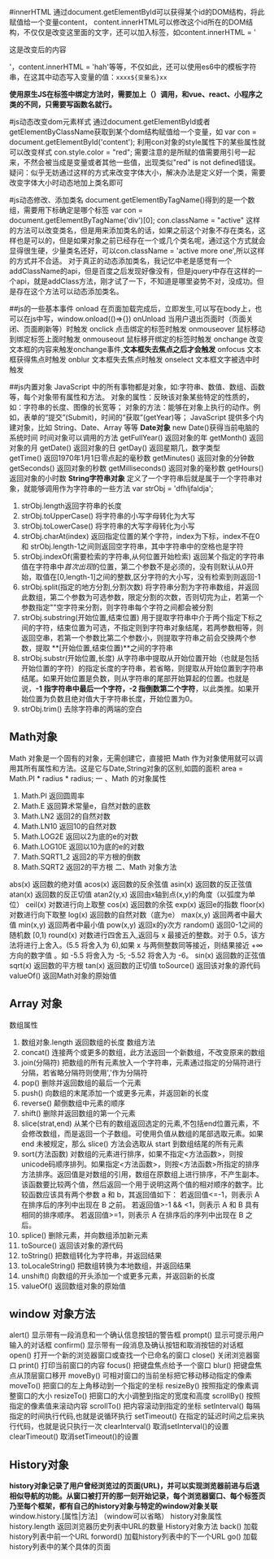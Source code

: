#innerHTML
通过document.getElementById可以获得某个id的DOM结构，将此赋值给一个变量content，
content.innerHTML可以修改这个id所在的DOM结构，不仅仅是改变这里面的文字，还可以加入标签，如content.innerHTML = '<p>这是改变后的内容</p>'，content.innerHTML = 'hah'等等，不仅如此，还可以使用es6中的模板字符串，在这其中动态写入变量的值：`xxxx${变量名}xx`

**使用原生JS在标签中绑定方法时，需要加上（）调用，和vue、react、小程序之类的不同，只需要写函数名就行。**

#js动态改变dom元素样式
通过document.getElementById或者getElementByClassName获取到某个dom结构赋值给一个变量，如 var con = document.getElementById('content');
利用con对象的style属性下的某些属性就可以改变样式
con.style.color = "red";
需要注意的是所赋的值需要用引号一起来，不然会被当成是变量或者其他一些值，出现类似"red" is not defined错误。
疑问：似乎无妨通过这样的方式来改变字体大小，解决办法是定义好一个类，需要改变字体大小时动态地加上类名即可

#js动态修改、添加类名
document.getElementByTagName()得到的是一个数组，需要用下标确定是哪个标签
var con = document.getElementByTagName('div')[0];
con.className = "active"
这样的方法可以改变类名，但是用来添加类名的话，如果之前这个对象不存在类名，这样也是可以的，但是如果对象之前已经存在一个或几个类名呢，通过这个方式就会显得很生硬，少量类名还好，可以con.className = 'active more one',所以这样的方式并不合适。
对于真正的动态添加类名，我记忆中老是感觉有一个addClassName的api，但是百度之后发现好像没有，但是jquery中存在这样的一个api，就是addClass方法，刚才试了一下，不知道是哪里姿势不对，没成功。但是存在这个方法可以动态添加类名。

##js的一些基本事件
onload 在页面加载完成后，立即发生,可以写在body上，也可以在js中写，window.onload(()=>{})
onUnload 当用户退出页面时（页面关闭、页面刷新等）时触发
onclick 点击绑定的标签时触发
onmouseover 鼠标移动到绑定标签上面时触发
onmouseout 鼠标移开绑定的标签时触发
onchange 改变文本框的内容来触发onchange事件,**文本框失去焦点之后才会触发**
onfocus 文本框获得焦点时触发
onblur  文本框失去焦点时触发
onselect  文本框文字被选中时触发

##js内置对象
JavaScript 中的所有事物都是对象，如:字符串、数值、数组、函数等，每个对象带有属性和方法。
对象的属性：反映该对象某些特定的性质的，如：字符串的长度、图像的长宽等；
对象的方法：能够在对象上执行的动作。例如，表单的“提交”(Submit)，时间的“获取”(getYear)等；
JavaScript 提供多个内建对象，比如 String、Date、Array 等等
**Date对象**
new Date()获得当前电脑的系统时间
时间对象可以调用的方法
getFullYear() 返回对象的年
getMonth()  返回对象的月
getDate() 返回对象的日
getDay()  返回星期几，数字类型  
getTime() 返回1970年1月1日零点起的毫秒数
getMinutes() 返回对象的分钟数
getSeconds() 返回对象的秒数
getMilliseconds() 返回对象的毫秒数
getHours()  返回对象的小时数
**String字符串对象**
定义了一个字符串后就是属于一个字符串对象，就能够调用作为字符串的一些方法
var strObj = 'dfhljfaldja';
1. strObj.length返回字符串的长度
2. strObj.toUpperCase() 将字符串的小写字母转化为大写
3. strObj.toLowerCase() 将字符串的大写字母转化为小写
4. strObj.charAt(index) 返回指定位置的某个字符，index为下标，index不在0和                  strObj.length-1之间则返回空字符串，其中字符串中的空格也是字符
5. strObj.indexOf(需要检索的字符串,从何位置开始检索) 返回某个指定的字符串值在字符串中*首次出现*的位置，第二个参数不是必须的，没有则默认从0开始，取值在[0,length-1]之间的整数,区分字符的大小写，没有检索到则返回-1
6. strObj.split(指定的地方分割,分割次数) 将字符串分割为字符串数组，并返回此数组，第二个参数为可选参数，限定分割的次数，否则切完为止，若第一个参数指定""空字符来分割，则字符串每个字符之间都会被分割
7. strObj.substring(开始位置,结束位置) 用于提取字符串中介于两个指定下标之间的字符，结束位置为可选，不指定则到字符串对象结尾，若两参数相等，则返回空串，若第一个参数比第二个参数小，则提取字符串之前会交换两个参数，提取 **[开始位置,结束位置)**之间的字符串
8. strObj.substr(开始位置,长度) 从字符串中提取从开始位置开始（也就是包括开始位置的字符）的指定长度的字符串，若省略，则提取从开始位置到字符串结尾。如果开始位置是负数，则从字符串的尾部开始算起的位置。也就是说，**-1 指字符串中最后一个字符，-2 指倒数第二个字符**，以此类推。如果开始位置为负数且绝对值大于字符串长度，开始位置为0。
9. strObj.trim() 去除字符串的两端的空白

## Math对象
Math 对象是一个固有的对象，无需创建它，直接把 Math 作为对象使用就可以调用其所有属性和方法。这是它与Date,String对象的区别,如圆的面积 area = Math.PI * radius * radius;
一 、Math 的对象属性
1. Math.PI  返回圆周率
2. Math.E 返回算术常量e，自然对数的底数 
3. Math.LN2 返回2的自然对数  
4. Math.LN10 返回10的自然对数
5. Math.LOG2E 返回以2为底的e的对数
6. Math.LOG10E 返回以10为底的e的对数
7. Math.SQRT1_2 返回2的平方根的倒数
8. Math.SQRT2 返回2的平方根
二、Math 对象方法

abs(x)    返回数的绝对值
acos(x)   返回数的反余弦值
asin(x)   返回数的反正弦值
atan(x)   返回数的反正切值
atan2(y,x)    返回由x轴到点(x,y)的角度（以弧度为单位）
ceil(x) 对数进行向上取整
cos(x)  返回数的余弦
exp(x)  返回e的指数
floor(x)  对数进行向下取整
log(x)  返回数的自然对数（底为e）
max(x,y)  返回两者中最大值
min(x,y)  返回两者中最小值
pow(x,y)  返回x的y次方
random()  返回0-1之间的随机数 [0,1)
round(x)  对数进行四舍五入,返回与 x 最接近的整数。对于 0.5，该方法将进行上舍入。(5.5 将舍入为 6),如果 x 与两侧整数同等接近，则结果接近 +∞方向的数字值 。如 -5.5 将舍入为 -5; -5.52 将舍入为 -6。
sin(x)  返回数的正弦值
sqrt(x) 返回数的平方根
tan(x)  返回数的正切值
toSource()  返回该对象的源代码
valueOf() 返回Math对象的原始值

## Array 对象
数组属性
1. 数组对象.length 返回数组的长度
数组方法
1. concat() 连接两个或更多的数组，此方法返回一个新数组，不改变原来的数组  
2. join(分隔符) 把数组的所有元素放入一个字符串，元素通过指定的分隔符进行分隔，若省略分隔符则使用','作为分隔符
3. pop() 删除并返回数组的最后一个元素
4. push() 向数组的末尾添加一个或更多元素，并返回新的长度
5. reverse() 颠倒数组中元素的顺序
6. shift() 删除并返回数组的第一个元素
7. slice(strat,end) 从某个已有的数组返回选定的元素,不包括end位置元素，不会修改数组，而是返回一个子数组。可使用负值从数组的尾部选取元素。如果 end 未被规定，那么 slice() 方法会选取从 start 到数组结尾的所有元素
8. sort(方法函数) 对数组的元素进行排序，如果不指定<方法函数>，则按unicode码顺序排列。如果指定<方法函数>，则按<方法函数>所指定的排序方法排序。返回值是对数组的引用，数组在原数组上进行排序，不产生副本。 
  该函数要比较两个值，然后返回一个用于说明这两个值的相对顺序的数字。比较函数应该具有两个参数 a 和 b，其返回值如下： 
    若返回值<=-1，则表示 A 在排序后的序列中出现在 B 之前。
    若返回值>-1 && <1，则表示 A 和 B 具有相同的排序顺序。
    若返回值>=1，则表示 A 在排序后的序列中出现在 B 之后。
9. splice() 删除元素，并向数组添加新元素
10. toSource() 返回该对象的源代码
11. toString() 把数组转化为字符串，并返回结果
12. toLocaleString() 把数组转换为本地数组，并返回结果
13. unshift() 向数组的开头添加一个或更多元素，并返回新的长度
14. valueOf() 返回数组对象的原始值

##  window 对象方法
alert() 显示带有一段消息和一个确认信息按钮的警告框
prompt()  显示可提示用户输入的对话框
confirm() 显示带有一段消息及确认按钮和取消按钮的对话框
open()  打开一个新的浏览器窗口或查找一个已命名的窗口
close() 关闭浏览器窗口
print() 打印当前窗口的内容
focus() 把键盘焦点给予一个窗口
blur()  把键盘焦点从顶层窗口移开
moveBy()  可相对窗口的当前坐标把它移动移动指定的像素
moveTo()  把窗口的左上角移动到一个指定的坐标
resizeBy()  按照指定的像素调整窗口的大小
resizeTo()  把窗口的大小调整到指定的宽度和高度
scrollBy()  按照指定的像素值来滚动内容
scrollTo()  把内容滚动到指定的坐标
setInterval() 每隔指定的时间执行代码,也就是说循环执行
setTimeout()  在指定的延迟时间之后来执行代码，也就是说只执行一次
clearInterval() 取消setInterval()的设置
clearTimeout()  取消setTimeout()的设置

##  History对象
**history对象记录了用户曾经浏览过的页面(URL)，并可以实现浏览器前进与后退相似导航的功能。从窗口被打开的那一刻开始记录，每个浏览器窗口、每个标签页乃至每个框架，都有自己的history对象与特定的window对象关联**
window.history.[属性|方法]  （window可以省略）
history对象属性
history.length  返回浏览器历史列表中URL的数量
History对象方法
back()  加载history列表中前一个URL
forword() 加载history列表中的下一个URL
go()  加载history列表中的某个具体的页面






